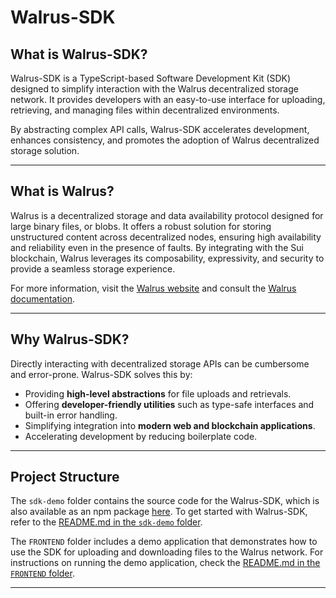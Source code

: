# Walrus-SDK

## What is Walrus-SDK?

Walrus-SDK is a TypeScript-based Software Development Kit (SDK) designed to simplify interaction with the Walrus decentralized storage network. It provides developers with an easy-to-use interface for uploading, retrieving, and managing files within decentralized environments.

By abstracting complex API calls, Walrus-SDK accelerates development, enhances consistency, and promotes the adoption of Walrus decentralized storage solution.

---

## What is Walrus?

Walrus is a decentralized storage and data availability protocol designed for large binary files, or blobs. It offers a robust solution for storing unstructured content across decentralized nodes, ensuring high availability and reliability even in the presence of faults. By integrating with the Sui blockchain, Walrus leverages its composability, expressivity, and security to provide a seamless storage experience.

For more information, visit the [Walrus website](https://www.walrus.xyz/) and consult the [Walrus documentation](https://docs.walrus.host/).

---

## Why Walrus-SDK?

Directly interacting with decentralized storage APIs can be cumbersome and error-prone. Walrus-SDK solves this by:

- Providing **high-level abstractions** for file uploads and retrievals.
- Offering **developer-friendly utilities** such as type-safe interfaces and built-in error handling.
- Simplifying integration into **modern web and blockchain applications**.
- Accelerating development by reducing boilerplate code.

---

## Project Structure

The `sdk-demo` folder contains the source code for the Walrus-SDK, which is also available as an npm package [here](https://www.npmjs.com/package/walrus-sdk). To get started with Walrus-SDK, refer to the [README.md in the `sdk-demo` folder](https://github.com/harshkas4na/Walrus-SDK/tree/main/sdk-demo).

The `FRONTEND` folder includes a demo application that demonstrates how to use the SDK for uploading and downloading files to the Walrus network. For instructions on running the demo application, check the [README.md in the `FRONTEND` folder](https://github.com/harshkas4na/Walrus-SDK/tree/main/FRONTEND).

---

